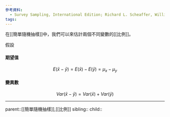 ```yaml
---
參考資料:
  - Survey Sampling, International Edition; Richard L. Scheaffer, William Mendenhall. III
tags:
---
```

在[[簡單隨機抽樣]]中，我們可以來估計兩個不同變數的[[比例]]。

假設

#### 期望值
$$
E(\bar{x}-\bar{y})=E(\bar{x})-E(\bar{y})=\mu_x-\mu_y
$$
#### 變異數
$$
Var(\bar{x}-\bar{y})=Var(\bar{x})+Var(\bar{y})
$$
- - -
parent::[[簡單隨機抽樣]],[[比例]]
sibling::
child::